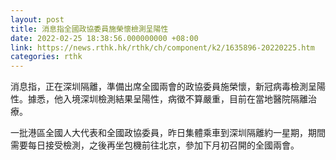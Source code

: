 ```yaml
---
layout: post
title: 消息指全國政協委員施榮懷檢測呈陽性
date: 2022-02-25 18:38:56.000000000 +08:00
link: https://news.rthk.hk/rthk/ch/component/k2/1635896-20220225.htm
categories: rthk
---
```


消息指，正在深圳隔離，準備出席全國兩會的政協委員施榮懷，新冠病毒檢測呈陽性。據悉，他入境深圳檢測結果呈陽性，病徵不算嚴重，目前在當地醫院隔離治療。

一批港區全國人大代表和全國政協委員，昨日集體乘車到深圳隔離約一星期，期間需要每日接受檢測，之後再坐包機前往北京，參加下月初召開的全國兩會。
